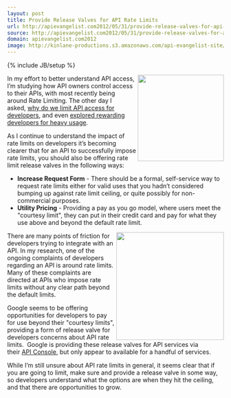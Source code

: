 ```yaml
---
layout: post
title: Provide Release Valves for API Rate Limits
url: http://apievangelist.com2012/05/31/provide-release-valves-for-api-rate-limits/
source: http://apievangelist.com2012/05/31/provide-release-valves-for-api-rate-limits/
domain: apievangelist.com2012
image: http://kinlane-productions.s3.amazonaws.com/api-evangelist-site/blog/teapot-steaming.jpg
---
```

{% include JB/setup %}<p>
     <img src="http://kinlane-productions.s3.amazonaws.com/teapot-steaming.jpg"  width="200" align="right" />
</p>
<p>
     In my effort to better understand API access, I’m studying how API owners control access to their APIs, with most recently being around Rate Limiting. The other day I asked, <a title="why do we limit API access for developers" href="/2012/05/29/why-do-we-limit-api-access-for-developers/">why do we limit API access for developers</a>, and even <a title="explored rewarding developers for heavy usage" href="http://blog.programmableweb.com/2011/06/01/should-we-be-limiting-developers-api-usage/">explored rewarding developers for heavy usage</a>.
</p>
<p>
     As I continue to understand the impact of rate limits on developers it’s becoming clearer that for an API to successfully impose rate limits, you should also be offering rate limit release valves in the following ways:
</p>
<ul>
     <li>
          <strong>Increase Request Form</strong> - There should be a formal, self-service way to request rate limits either for valid uses that you hadn’t considered bumping up against rate limit ceiling, or quite possibly for non-commercial purposes.
     </li>
     <li>
          <strong>Utility Pricing</strong> - Providing a pay as you go model, where users meet the "courtesy limit", they can put in their credit card and pay for what they use above and beyond the default rate limit.
     </li>
</ul>
<p>
     <a title="API Console" href="https://code.google.com/apis/console/"><img src="http://kinlane-productions.s3.amazonaws.com/google/Google-APIs-Console-Rate-Limits.png"  width="250" align="right" /></a>
</p>
<p>
     There are many points of friction for developers trying to integrate with an API. In my research, one of the ongoing complaints of developers regarding an API is around rate limits. Many of these complaints are directed at APIs who impose rate limits without any clear path beyond the default limits.
</p>
<p>
     Google seems to be offering opportunities for developers to pay for use beyond their "courtesy limits", providing a form of release valve for developers concerns about API rate limits.  Google is providing these release valves for API services via their <a title="API Console" href="https://code.google.com/apis/console/">API Console</a>, but only appear to available for a handful of services. 
</p>
<p>
     While I’m still unsure about API rate limits in general, it seems clear that if you are going to limit, make sure and provide a release valve in some way, so developers understand what the options are when they hit the ceiling, and that there are opportunities to grow.
</p>
